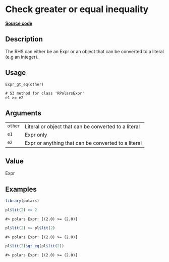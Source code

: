 

# Check greater or equal inequality

[**Source code**](https://github.com/pola-rs/r-polars/tree/main/R/expr__expr.R#L481)

## Description

The RHS can either be an Expr or an object that can be converted to a
literal (e.g an integer).

## Usage

<pre><code class='language-R'>Expr_gt_eq(other)

# S3 method for class 'RPolarsExpr'
e1 &gt;= e2
</code></pre>

## Arguments

<table>
<tr>
<td style="white-space: nowrap; font-family: monospace; vertical-align: top">
<code id="Expr_gt_eq_:_other">other</code>
</td>
<td>
Literal or object that can be converted to a literal
</td>
</tr>
<tr>
<td style="white-space: nowrap; font-family: monospace; vertical-align: top">
<code id="Expr_gt_eq_:_e1">e1</code>
</td>
<td>
Expr only
</td>
</tr>
<tr>
<td style="white-space: nowrap; font-family: monospace; vertical-align: top">
<code id="Expr_gt_eq_:_e2">e2</code>
</td>
<td>
Expr or anything that can be converted to a literal
</td>
</tr>
</table>

## Value

Expr

## Examples

``` r
library(polars)

pl$lit(2) >= 2
```

    #> polars Expr: [(2.0) >= (2.0)]

``` r
pl$lit(2) >= pl$lit(2)
```

    #> polars Expr: [(2.0) >= (2.0)]

``` r
pl$lit(2)$gt_eq(pl$lit(2))
```

    #> polars Expr: [(2.0) >= (2.0)]
